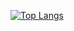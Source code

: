 [![Top Langs](https://github-readme-stats.vercel.app/api/top-langs/?username=skullgoblet1089&count_private=true&theme=dark)](https://vercel.com/skullgoblet1089/github-readme-stats/HsBDX1dzVfqBqsTw7aPoZ6gFhqb2)
